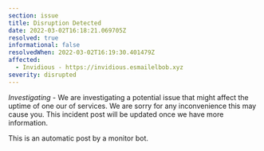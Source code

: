 ```yaml
---
section: issue
title: Disruption Detected
date: 2022-03-02T16:18:21.069705Z
resolved: true
informational: false
resolvedWhen: 2022-03-02T16:19:30.401479Z
affected:
  - Invidious - https://invidious.esmailelbob.xyz
severity: disrupted
---
```

*Investigating* - We are investigating a potential issue that might affect the uptime of one our of services. We are sorry for any inconvenience this may cause you. This incident post will be updated once we have more information.

This is an automatic post by a monitor bot.
        